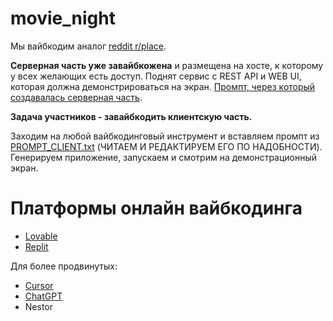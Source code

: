 # movie_night

Мы вайбкодим аналог [reddit r/place](https://ru.wikipedia.org/wiki/Place).

**Серверная часть уже завайбкожена** и размещена на хосте, к которому у всех желающих есть доступ. Поднят сервис с REST API и WEB UI, которая должна демонстрироваться на экран. [Промпт, через который создавалась серверная часть](PROMPT_SERVER_CREATION.txt).

**Задача участников - завайбкодить клиентскую часть.**

Заходим на любой вайбкодинговый инструмент и вставляем промпт из [PROMPT_CLIENT.txt](PROMPT_CLIENT.txt) (ЧИТАЕМ И РЕДАКТИРУЕМ ЕГО ПО НАДОБНОСТИ). Генерируем приложение, запускаем и смотрим на демонстрационный экран.

# Платформы онлайн вайбкодинга
- [Lovable](https://lovable.dev)
- [Replit](https://replit.com/)

Для более продвинутых:
- [Cursor](https://www.cursor.com/)
- [ChatGPT](https://chatgpt.com/)
- Nestor
  
